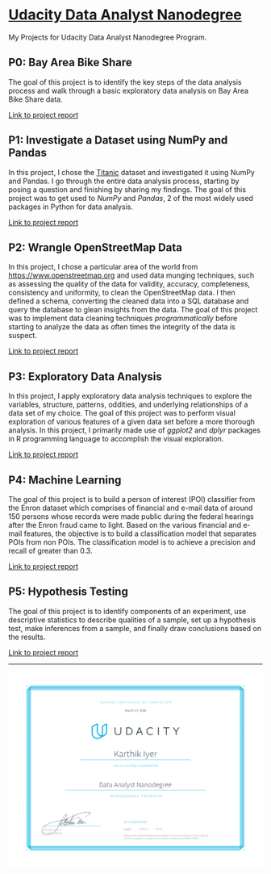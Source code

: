 # [Udacity Data Analyst Nanodegree](https://www.udacity.com/course/data-analyst-nanodegree--nd002)

My Projects for Udacity Data Analyst Nanodegree Program. 

## P0: Bay Area Bike Share 

The goal of this project is to identify the key steps of the data analysis process and walk through a basic exploratory data analysis on Bay Area Bike Share data. 

[Link to project report](https://github.com/iyer-karthik/udacity-dand/blob/master/p0/Bay_Area_Bike_Share_Analysis.ipynb)

## P1: Investigate a Dataset using NumPy and Pandas

In this project, I chose the [Titanic](https://www.kaggle.com/c/titanic) dataset and investigated it using NumPy and Pandas. I go through the entire data analysis process, starting by posing a question and finishing by sharing my findings. The goal of this project was to get used to *NumPy* and *Pandas*, 2 of the most widely used packages in Python for data analysis. 

[Link to project report](https://github.com/iyer-karthik/udacity-dand/blob/master/p1/titanic_notebook.ipynb)

## P2: Wrangle OpenStreetMap Data

In this project, I chose a particular area of the world from  https://www.openstreetmap.org and used data munging techniques, such as assessing the quality of the data for validity, accuracy, completeness, consistency and uniformity, to clean the OpenStreetMap data. I then defined a schema, converting the cleaned data into a SQL database and query the database to glean insights from the data. The goal of this project was to implement data cleaning techniques *programmatically* before starting to analyze the data as often times the integrity of the data is suspect. 

[Link to project report](https://github.com/iyer-karthik/udacity-dand/blob/master/p2/final_project.md)

## P3: Exploratory Data Analysis

In this project, I apply exploratory data analysis techniques to explore the variables, structure, patterns, oddities, and underlying
relationships of a data set of my choice. The goal of this project was to perform visual exploration of various features of a given data set before a more thorough analysis. In this project, I primarily made use of *ggplot2* and *dplyr* packages in R programming language to accomplish the visual exploration. 

[Link to project report](https://github.com/iyer-karthik/udacity-dand/blob/master/p3/Final_project.pdf)

## P4: Machine Learning

The goal of this project is to build a person of interest (POI) classifier from the Enron dataset which comprises of financial and e-mail data of around 150 persons whose records were made public during the federal hearings after the Enron fraud came to light. Based on the various financial and e-mail features, the objective is to build a classification model that separates POIs from non POIs. The classification model is to achieve a precision and recall of greater than 0.3.

[Link to project report](https://github.com/iyer-karthik/udacity-dand/blob/master/p4/project_report.ipynb)

## P5: Hypothesis Testing

The goal of this project is to identify components of an experiment, use descriptive statistics to describe qualities of a sample, 
set up a hypothesis test, make inferences from a sample, and finally draw conclusions based on the results. 

[Link to project report](https://github.com/iyer-karthik/udacity-dand/blob/master/p5/stroop_effect.ipynb)

---------------------------------------------------------------------------------------------------------------------

<img src="https://github.com/iyer-karthik/udacity-dand/blob/master/Certificate.png" width="1000"/> 

